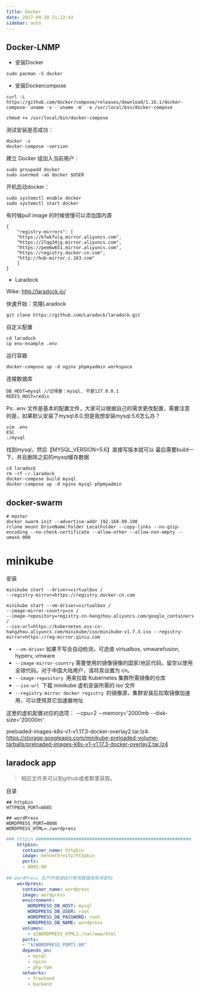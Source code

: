 ```yaml
---
title: Docker
date: 2017-09-20 21:22:43
sidebar: auto
---
```

## Docker-LNMP
- 安装Docker
```$bash
sudo pacman -S docker
```

- 安装Dockercompose
```$bash
curl -L https://github.com/docker/compose/releases/download/1.16.1/docker-compose-`uname -s`-`uname -m` -o /usr/local/bin/docker-compose

chmod +x /usr/local/bin/docker-compose
```
测试安装是否成功：
```
docker -v
docker-compose -version
```
建立 Docker 组加入当前用户：
```$bash
sudo groupadd docker
sudo usermod -aG docker $USER
```
开机启动docker：
```$xslt
sudo systemctl enable docker 
sudo systemctl start docker
```
有时候pull image 的时候很慢可以添加国内源
```$json
{
    "registry-mirrors": [
    "https://kfwkfulq.mirror.aliyuncs.com",
    "https://2lqq34jg.mirror.aliyuncs.com",
    "https://pee6w651.mirror.aliyuncs.com",
    "https://registry.docker-cn.com",
    "http://hub-mirror.c.163.com"
    ]
}
```
- Laradock

Wike: http://laradock.io/

快速开始：克隆Laradock
```$xslt
git clone https://github.com/Laradock/laradock.git
```
自定义配置
```$xslt
cd laradock
cp env-example .env
```
运行容器
```$xslt
docker-compose up -d nginx phpmyadmin workspace 
```
连接数据库
```$xslt
DB_HOST=mysql //记得是：mysql, 不是127.0.0.1
REDIS_HOST=redis
```

Ps: .env 文件是基本的配置文件，大家可以根据自己的需求更改配置，需要注意的是，如果默认安装了mysql:8.0,但是我想安装mysql:5.6怎么办？
```$xslt
vim .env
ESC
:/mysql
```
找到mysql，然后【MYSQL_VERSION=5.6】直接写版本就可以 最后需要build一下，并且删除之前的mysql缓存数据
```$xslt
cd laradock
rm -rf ~/.laradock
docker-compose build mysql
docker-compose up -d nginx mysql phpmyadmin
```

## docker-swarm

```
# master
docker swarm init --advertise-addr 192.168.99.100
rclone mount DriveName:Folder LocalFolder --copy-links --no-gzip-encoding --no-check-certificate --allow-other --allow-non-empty --umask 000
```

# minikube

安装

```
minikube start --driver=virtualbox /
--registry-mirror=https://registry.docker-cn.com

minikube start --vm-driver=virtualbox /
--image-mirror-country=cn /
--image-repository=registry.cn-hangzhou.aliyuncs.com/google_containers /
--iso-url=https://kubernetes.oss-cn-hangzhou.aliyuncs.com/minikube/iso/minikube-v1.7.3.iso --registry-mirror=https://reg-mirror.qiniu.com

```

- `--vm-driver` 如果不写会自动检测，可选值 virtualbox, vmwarefusion, hyperv, vmware
- `--image-mirror-country` 需要使用的镜像镜像的国家/地区代码。留空以使用全球代码。对于中国大陆用户，请将其设置为 cn。
- `--image-repository `用来拉取 Kubernetes 集群所需镜像的仓库
- `--iso-url `下载 minikube 虚机安装所需的 iso 文件
- `--registry-mirror docker registry `的镜像源，集群安装后拉取镜像加速用，可以使用其它加速器地址

这里的虚机配置对应的选项：
--cpu=2
 --memory='2000mb
--disk-size='20000m'

preloaded-images-k8s-v1-v1.17.3-docker-overlay2.tar.lz4: https://storage.googleapis.com/minikube-preloaded-volume-tarballs/preloaded-images-k8s-v1-v1.17.3-docker-overlay2.tar.lz4

## laradock app

> 相应文件夹可以到github或者群里获取。

目录

```.env
## httpbin 
HTTPBIN_PORT=8085

## wordPress
WORDPRESS_PORT=8086
WORDPRESS_HTML=./wordpress

```

```yaml
### httpin ##########################################################
    httpbin:
      container_name: httpbin
      image: kennethreitz/httpbin
      ports:
      - 8085:80
      
## wordPress 生产环境请自行修改数据库账号密码
    wordpress:
      container_name: wordpress
      image: wordpress
      environment:
        WORDPRESS_DB_HOST: mysql
        WORDPRESS_DB_USER: root
        WORDPRESS_DB_PASSWORD: root
        WORDPRESS_DB_NAME: wordpress
      volumes:
        - ${WORDPRESS_HTML}:/var/www/html
      ports:
      - "${WORDPRESS_PORT}:80"
      depends_on:
        - mysql
        - nginx
        - php-fpm
      networks:
        - frontend
        - backend
```

